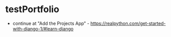 # testPortfolio
 
 - continue at "Add the Projects App"
        - https://realpython.com/get-started-with-django-1/#learn-django
